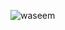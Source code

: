 ![waseem](https://github.com/hafizwaseem1/hafizwaseem1/assets/134785391/a46d6277-0d55-4c39-94d5-ab931f6f8853)
